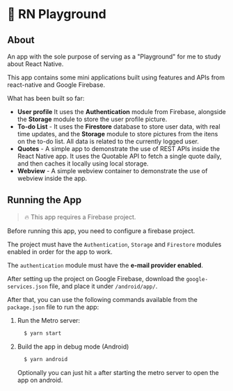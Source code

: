 # 📱 RN Playground

## About

An app with the sole purpose of serving as a "Playground" for me to study about React Native.

This app contains some mini applications built using features and APIs from react-native and Google Firebase.

What has been built so far:

- **User profile** It uses the **Authentication** module from Firebase, alongside the **Storage** module to store the user profile picture.
- **To-do List** - It uses the **Firestore** database to store user data, with real time updates, and the **Storage** module to store pictures from the itens on the to-do list. All data is related to the currently logged user.
- **Quotes** - A simple app to demonstrate the use of REST APIs inside the React Native app. It uses the Quotable API to fetch a single quote daily, and then caches it locally using local storage.
- **Webview** - A simple webview container to demonstrate the use of webview inside the app.

## Running the App

> 🔥 This app requires a Firebase project.

Before running this app, you need to configure a firebase project.

The project must have the `Authentication`, `Storage` and `Firestore` modules enabled in order for the app to work.

The `authentication` module must have the **e-mail provider enabled**.

After setting up the project on Google Firebase, download the `google-services.json` file, and place it under `/android/app/`.

After that, you can use the following commands available from the `package.json` file to run the app:

1. Run the Metro server:

   ```bash
     $ yarn start
   ```

2. Build the app in debug mode (Android)

   ```bash
     $ yarn android
   ```

   Optionally you can just hit `a` after starting the metro server to open the app on android.
